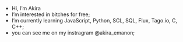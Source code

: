 - Hi, I’m Akira
- I’m interested in bitches for free;
- I’m currently learning JavaScript, Python, SCL, SQL, Flux, Tago.io, C, C++;
- you can see me on my instragram @akira_emanon;

<!---
  I'm a programmer preparing for WorldSkills in the Industry 4.0 category
--->
